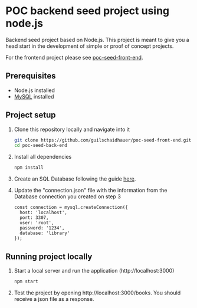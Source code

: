 # POC backend seed project using node.js
Backend seed project based on Node.js. This project is meant to give you a head start in the development of simple or proof of concept projects.

For the frontend project please see [poc-seed-front-end](https://github.com/guilschaidhauer/poc-seed-front-end). 

## Prerequisites
- Node.js installed
- [MySQL](https://dev.mysql.com/doc/mysql-installation-excerpt/5.7/en/) installed

## Project setup
1. Clone this repository locally and navigate into it
    ```sh
    git clone https://github.com/guilschaidhauer/poc-seed-front-end.git
    cd poc-seed-back-end
    ```
2. Install all dependencies
    ```sh
    npm install
    ```
3. Create an SQL Database following the guide [here](https://dev.mysql.com/doc/workbench/en/wb-getting-started-tutorial-create-connection.html).

4. Update the "connection.json" file with the information from the Database connection you created on step 3
    ```
    const connection = mysql.createConnection({
      host: 'localhost',
      port: 3307, 
      user: 'root',
      password: '1234',
      database: 'library'
    });
    ```

## Running project locally
1. Start a local server and run the application (http://localhost:3000)
    ```sh
    npm start
    ```
2. Test the project by opening http://localhost:3000/books. You should receive a json file as a response.
